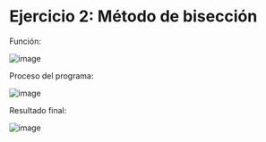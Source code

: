 # Ejercicio 2: Método de bisección

Función:

![image](https://github.com/22030130/Numerical-Methods-/assets/147437999/3ac45bd8-f7be-4ae9-bc5b-3ed6f9268d28)

Proceso del programa:

![image](https://github.com/22030130/Numerical-Methods-/assets/147437999/2440c996-0282-4a46-97d6-50820c7610a7)

Resultado final:

![image](https://github.com/22030130/Numerical-Methods-/assets/147437999/0dbcd7c2-85da-4c19-9115-d2748ee69e8a)


